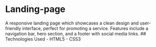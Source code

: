 # Landing-page
 A responsive landing page which showcases a clean design and user-friendly interface, perfect for promoting a service. Features include a navigation bar, hero section, and a footer with social media links.  ## Technologies Used  - HTML5 - CSS3  
